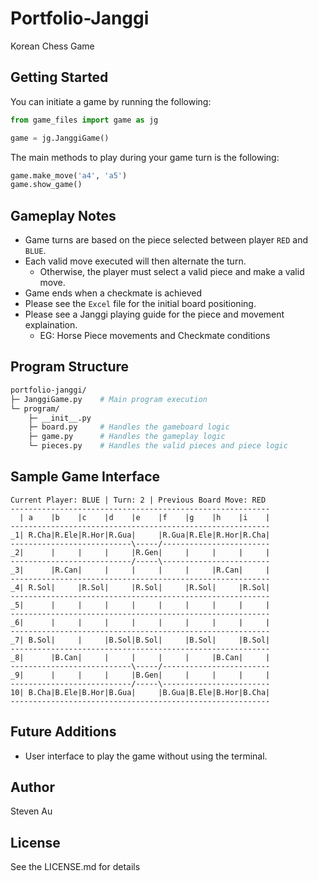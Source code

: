 # Portfolio-Janggi

Korean Chess Game

## Getting Started
You can initiate a game by running the following:
```python
from game_files import game as jg

game = jg.JanggiGame()
```

The main methods to play during your game turn is the following:
```python
game.make_move('a4', 'a5')
game.show_game()
```
## Gameplay Notes
- Game turns are based on the piece selected between player ```RED``` and ```BLUE```.
- Each valid move executed will then alternate the turn. 
  - Otherwise, the player must select a valid piece and make a valid move.
- Game ends when a checkmate is achieved
- Please see the ```Excel``` file for the initial board positioning.
- Please see a Janggi playing guide for the piece and movement explaination.
  - EG: Horse Piece movements and Checkmate conditions

## Program Structure
```graphql
portfolio-janggi/
├─ JanggiGame.py    # Main program execution
└─ program/
    ├─ __init__.py
    ├─ board.py     # Handles the gameboard logic
    ├─ game.py      # Handles the gameplay logic
    └─ pieces.py    # Handles the valid pieces and piece logic
```

## Sample Game Interface
```
Current Player: BLUE | Turn: 2 | Previous Board Move: RED
----------------------------------------------------------
  | a    |b    |c    |d    |e    |f    |g    |h    |i    |
----------------------------------------------------------
_1| R.Cha|R.Ele|R.Hor|R.Gua|     |R.Gua|R.Ele|R.Hor|R.Cha|
---------------------------\-----/------------------------
_2|      |     |     |     |R.Gen|     |     |     |     |
---------------------------/-----\------------------------
_3|      |R.Can|     |     |     |     |     |R.Can|     |
----------------------------------------------------------
_4| R.Sol|     |R.Sol|     |R.Sol|     |R.Sol|     |R.Sol|
----------------------------------------------------------
_5|      |     |     |     |     |     |     |     |     |
----------------------------------------------------------
_6|      |     |     |     |     |     |     |     |     |
----------------------------------------------------------
_7| B.Sol|     |     |B.Sol|B.Sol|     |B.Sol|     |B.Sol|
----------------------------------------------------------
_8|      |B.Can|     |     |     |     |     |B.Can|     |
---------------------------\-----/------------------------
_9|      |     |     |     |B.Gen|     |     |     |     |
---------------------------/-----\------------------------
10| B.Cha|B.Ele|B.Hor|B.Gua|     |B.Gua|B.Ele|B.Hor|B.Cha|
----------------------------------------------------------
```

## Future Additions
- User interface to play the game without using the terminal.

## Author
Steven Au

## License
See the LICENSE.md for details

